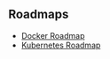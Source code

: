 
## Roadmaps

- [Docker Roadmap](https://roadmap.sh/docker)
- [Kubernetes Roadmap](https://roadmap.sh/kubernetes)
